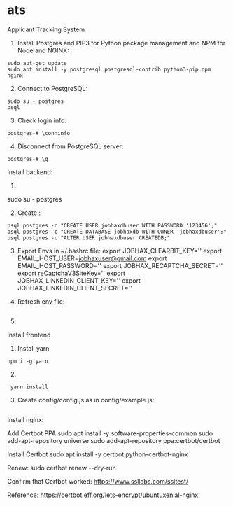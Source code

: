 # ats
Applicant Tracking System

1. Install Postgres and PIP3 for Python package management and NPM for Node and NGINX:
```
sudo apt-get update
sudo apt install -y postgresql postgresql-contrib python3-pip npm nginx
```
2. Connect to PostgreSQL:
```
sudo su - postgres
psql
```

3. Check login info:
```
postgres-# \conninfo
```

4. Disconnect from PostgreSQL server:
```
postgres-# \q
```

Install backend:

1. 
sudo su - postgres

2. Create :
```
psql postgres -c "CREATE USER jobhaxdbuser WITH PASSWORD '123456';"
psql postgres -c "CREATE DATABASE jobhaxdb WITH OWNER 'jobhaxdbuser';"
psql postgres -c "ALTER USER jobhaxdbuser CREATEDB;"
```


3. Export Envs in ~/.bashrc file:
export JOBHAX_CLEARBIT_KEY=''
export EMAIL_HOST_USER=jobhaxuser@gmail.com
export EMAIL_HOST_PASSWORD=''
export JOBHAX_RECAPTCHA_SECRET=''
export reCaptchaV3SiteKey=''
export JOBHAX_LINKEDIN_CLIENT_KEY=''
export JOBHAX_LINKEDIN_CLIENT_SECRET=''

4. Refresh env file:
```source ~/.bashrc
```

5. 

Install frontend
1. Install yarn
```
npm i -g yarn
```

2. 
```
 yarn install
```

3. Create config/config.js as in config/example.js:
```

```

Install nginx:

Add Certbot PPA
sudo apt install -y software-properties-common
sudo add-apt-repository universe
sudo add-apt-repository ppa:certbot/certbot

Install Certbot
sudo apt install -y certbot python-certbot-nginx

Renew:
sudo certbot renew --dry-run

Confirm that Certbot worked:
https://www.ssllabs.com/ssltest/

Reference: https://certbot.eff.org/lets-encrypt/ubuntuxenial-nginx